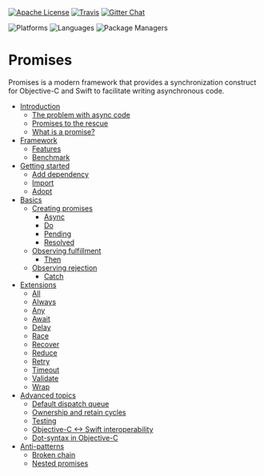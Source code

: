 [![Apache
License](https://img.shields.io/github/license/google/promises.svg)](LICENSE)
[![Travis](https://api.travis-ci.org/google/promises.svg?branch=master)](https://travis-ci.org/google/promises)
[![Gitter Chat](https://badges.gitter.im/google/promises.svg)](https://gitter.im/google/promises)

![Platforms](https://img.shields.io/badge/platforms-macOS%20%7C%20iOS%20%7C%20tvOS%20%7C%20watchOS-blue.svg?longCache=true&style=flat)
![Languages](https://img.shields.io/badge/languages-Swift%20%7C%20ObjC-orange.svg?longCache=true&style=flat)
![Package Managers](https://img.shields.io/badge/supports-Bazel%20%7C%20SwiftPM%20%7C%20CocoaPods%20%7C%20Carthage-yellow.svg?longCache=true&style=flat)

# Promises

Promises is a modern framework that provides a synchronization construct for
Objective-C and Swift to facilitate writing asynchronous code.

-   [Introduction](g3doc/index.md)
    -   [The problem with async
        code](g3doc/index.md#the-problem-with-async-code)
    -   [Promises to the rescue](g3doc/index.md#promises-to-the-rescue)
    -   [What is a promise?](g3doc/index.md#what-is-a-promise)
-   [Framework](g3doc/index.md#framework)
    -   [Features](g3doc/index.md#features)
    -   [Benchmark](g3doc/index.md#benchmark)
-   [Getting started](g3doc/index.md#getting-started)
    -   [Add dependency](g3doc/index.md#add-dependency)
    -   [Import](g3doc/index.md#import)
    -   [Adopt](g3doc/index.md#adopt)
-   [Basics](g3doc/index.md#basics)
    -   [Creating promises](g3doc/index.md#creating-promises)
        -   [Async](g3doc/index.md#async)
        -   [Do](g3doc/index.md#do)
        -   [Pending](g3doc/index.md#pending)
        -   [Resolved](g3doc/index.md#create-a-resolved-promise)
    -   [Observing fulfillment](g3doc/index.md#observing-fulfillment)
        -   [Then](g3doc/index.md#then)
    -   [Observing rejection](g3doc/index.md#observing-rejection)
        -   [Catch](g3doc/index.md#catch)
-   [Extensions](g3doc/index.md#extensions)
    -   [All](g3doc/index.md#all)
    -   [Always](g3doc/index.md#always)
    -   [Any](g3doc/index.md#any)
    -   [Await](g3doc/index.md#await)
    -   [Delay](g3doc/index.md#delay)
    -   [Race](g3doc/index.md#race)
    -   [Recover](g3doc/index.md#recover)
    -   [Reduce](g3doc/index.md#reduce)
    -   [Retry](g3doc/index.md#retry)
    -   [Timeout](g3doc/index.md#timeout)
    -   [Validate](g3doc/index.md#validate)
    -   [Wrap](g3doc/index.md#wrap)
-   [Advanced topics](g3doc/index.md#advanced-topics)
    -   [Default dispatch queue](g3doc/index.md#default-dispatch-queue)
    -   [Ownership and retain
        cycles](g3doc/index.md#ownership-and-retain-cycles)
    -   [Testing](g3doc/index.md#testing)
    -   [Objective-C <-> Swift
        interoperability](g3doc/index.md#objective-c---swift-interoperability)
    -   [Dot-syntax in Objective-C](g3doc/index.md#dot-syntax-in-objective-c)
-   [Anti-patterns](g3doc/index.md#anti-patterns)
    -   [Broken chain](g3doc/index.md#broken-chain)
    -   [Nested promises](g3doc/index.md#nested-promises)

